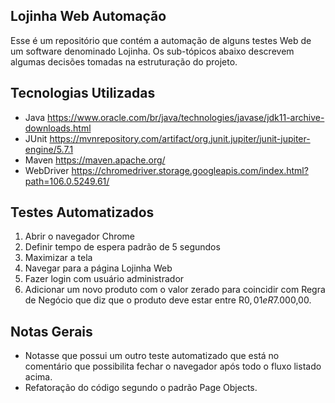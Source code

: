 ## Lojinha Web Automação
Esse é um repositório que contém a automação de alguns testes Web de um software denominado Lojinha. Os sub-tópicos abaixo descrevem algumas decisões tomadas na estruturação do projeto.

## Tecnologias Utilizadas

- Java
  https://www.oracle.com/br/java/technologies/javase/jdk11-archive-downloads.html
- JUnit
  https://mvnrepository.com/artifact/org.junit.jupiter/junit-jupiter-engine/5.7.1
- Maven
  https://maven.apache.org/
- WebDriver
  https://chromedriver.storage.googleapis.com/index.html?path=106.0.5249.61/

## Testes Automatizados

1. Abrir o navegador Chrome
2. Definir tempo de espera padrão de 5 segundos
3. Maximizar a tela
4. Navegar para a página Lojinha Web
5. Fazer login com usuário administrador
6. Adicionar um novo produto com o valor zerado para coincidir com Regra de Negócio que diz que o produto deve estar entre R$0,01  e R$7.000,00.

## Notas Gerais

- Notasse que possui um outro teste automatizado que está no comentário que possibilita fechar o navegador após todo o fluxo listado acima.
- Refatoração do código segundo o padrão Page Objects.
